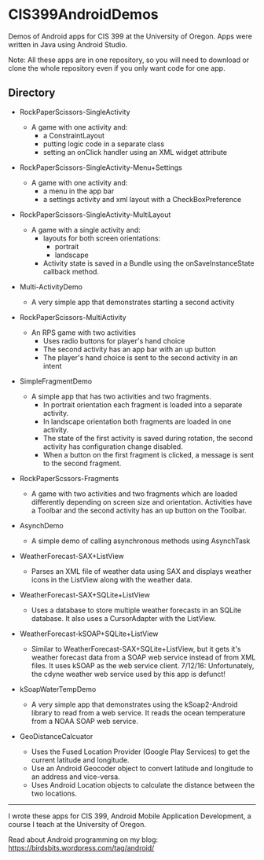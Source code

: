 # CIS399AndroidDemos
Demos of Android apps for CIS 399 at the University of Oregon. Apps were written in Java using Android Studio.

Note: All these apps are in one repository, so you will
need to download or clone the whole repository even if you
only want code for one app.

## Directory

* RockPaperScissors-SingleActivity
  * A game with one activity and:
     * a ConstraintLayout
     * putting logic code in a separate class
     * setting an onClick handler using an XML widget attribute
     
* RockPaperScissors-SingleActivity-Menu+Settings
   * A game with one activity and:
     * a menu in the app bar
     * a settings activity and xml layout with a CheckBoxPreference

* RockPaperScissors-SingleActivity-MultiLayout
   * A game with a single activity and:
      * layouts for both screen orientations:
         *  portrait
         *  landscape
      *  Activity state is saved in a Bundle using the onSaveInstanceState callback method.

* Multi-ActivityDemo
  * A very simple app that demonstrates starting a second activity
  
* RockPaperScissors-MultiActivity
   * An RPS game with two activities
     * Uses radio buttons for player's hand choice
     * The second activity has an app bar with an up button
     * The player's hand choice is sent to the second activity in an intent
   
* SimpleFragmentDemo
  * A simple app that has two activities and two fragments.
      * In portrait orientation each fragment is loaded into a separate activity.
      * In landscape orientation both fragments are loaded in one activity.
    * The state of the first activity is saved during rotation, the second activity has configuration change disabled.
    * When a button on the first fragment is clicked, a message is sent to the second fragment.
    
* RockPaperScssors-Fragments
    * A game with two activities and two fragments which are loaded differently
    depending on screen size and orientation. Activities have a Toolbar and the
    second activity has an up button on the Toolbar.
    
* AsynchDemo
  * A simple demo of calling asynchronous methods using AsynchTask

* WeatherForecast-SAX+ListView
  * Parses an XML file of weather data using SAX and displays weather icons in the ListView along with the weather data.
 
* WeatherForecast-SAX+SQLite+ListView
  * Uses a database to store multiple weather forecasts in an SQLite database. It also uses a CursorAdapter with the ListView.
 
* WeatherForecast-kSOAP+SQLite+ListView
  * Similar to WeatherForecast-SAX+SQLite+ListView, but it gets it's weather forecast data from a SOAP web service instead of from XML files. It uses kSOAP as the web service client. 7/12/16: Unfortunately, the cdyne weather web service used by this app is defunct!
* kSoapWaterTempDemo
  * A very simple app that demonstrates using the kSoap2-Android library to read from a web service. It reads the ocean temperature from a NOAA SOAP web service.
* GeoDistanceCalcuator
  * Uses the Fused Location Provider (Google Play Services) to get the current latitude and longitude.
  * Use an Android Geocoder object to convert latitude and longitude to an address and vice-versa.
  * Uses Android Location objects to calculate the distance between the two locations.

---------------------------

I wrote these apps for CIS 399, Android Mobile Application Development, a course I teach at the University of Oregon.

Read about Android programming on my blog:
https://birdsbits.wordpress.com/tag/android/
